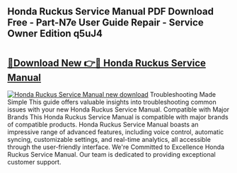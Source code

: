 ## Honda Ruckus Service Manual PDF Download Free - Part-N7e User Guide Repair - Service Owner Edition q5uJ4

# <h2><a href="http://bc61546.oget.top/?id=Honda+Ruckus+Service+Manual">🔗Download New 👉🔴 Honda Ruckus Service Manual</a></h2>

[![Honda Ruckus Service Manual new download](https://i.imgur.com/5g1atiW.png)](http://bc61546.oget.top/?id=Honda+Ruckus+Service+Manual)
Troubleshooting Made Simple This guide offers valuable insights into troubleshooting common issues with your new Honda Ruckus Service Manual. Compatible with Major Brands This Honda Ruckus Service Manual is compatible with major brands of compatible products. Honda Ruckus Service Manual boasts an impressive range of advanced features, including voice control, automatic syncing, customizable settings, and real-time analytics, all accessible through the user-friendly interface. We're Committed to Excellence Honda Ruckus Service Manual. Our team is dedicated to providing exceptional customer support.
